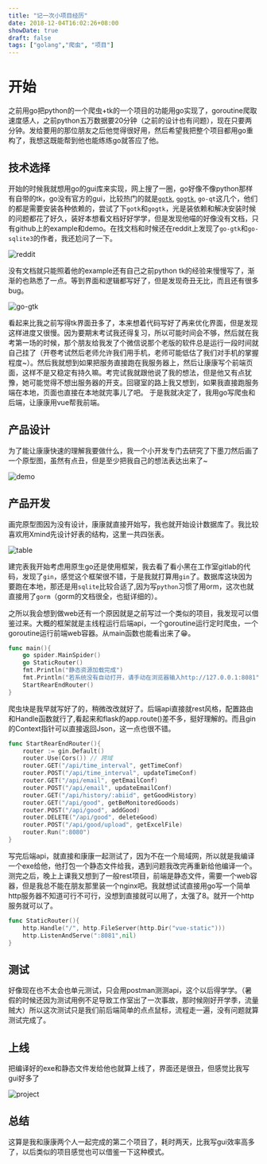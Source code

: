 ```yaml
---
title: "记一次小项目经历"
date: 2018-12-04T16:02:26+08:00
showDate: true
draft: false
tags: ["golang","爬虫", "项目"]
---
```


# 开始

之前用go把python的一个爬虫+tk的一个项目的功能用go实现了，goroutine爬取速度感人，之前python五万数据要20分钟（之前的设计也有问题），现在只要两分钟。发给要用的那位朋友之后他觉得很好用，然后希望我把整个项目都用go重构了，我想这既能帮到他也能练练go就答应了他。

## 技术选择

开始的时候我就想用go的gui库来实现，网上搜了一圈，go好像不像python那样有自带的tk，go没有官方的gui，比较热门的就是[`gotk`](https://github.com/gotk3/gotk3), [`gogtk`](https://github.com/mattn/go-gtk/), `go-qt`这几个，他们的都是需要安装各种依赖的，尝试了下`gotk`和`gogtk`，光是装依赖和解决安装时候的问题都花了好久，装好本想看文档好好学学，但是发现他喵的好像没有文档，只有github上的example和demo。在找文档和时候还在reddit上发现了`go-gtk`和`go-sqlite3`的作者，我还尬问了一下。

![reddit](./reddit.png)

没有文档就只能照着他的example还有自己之前python tk的经验来慢慢写了，渐渐的也熟悉了一点。等到界面和逻辑都写好了，但是发现奇丑无比，而且还有很多bug。

![go-gtk](./go-gtk.png)

看起来比我之前写得tk界面丑多了，本来想着代码写好了再来优化界面，但是发现这样进度又很慢。因为要期末考试我还得复习，所以可能时间会不够，然后就在我考第一场的时候，那个朋友给我发了个微信说那个老版的软件总是运行一段时间就自己挂了（开卷考试然后老师允许我们用手机，老师可能低估了我们对手机的掌握程度~）。然后我就想到如果把服务直接跑在我服务器上，然后让康康写个前端页面，这样不是又稳定有持久嘛。考完试我就跟他说了我的想法，但是他又有点犹豫，她可能觉得不想出服务器的开支。回寝室的路上我又想到，如果我直接跑服务端在本地，页面也直接在本地就完事儿了吧。
于是我就决定了，我用go写爬虫和后端，让康康用vue帮我前端。

## 产品设计

为了能让康康快速的理解我要做什么，我一个小开发专门去研究了下墨刀然后画了一个原型图，虽然有点丑，但是至少把我自己的想法表达出来了~

![demo](./demo.png)

## 产品开发

画完原型图因为没有设计，康康就直接开始写，我也就开始设计数据库了。我比较喜欢用Xmind先设计好表的结构，这里一共四张表。

![table](./table.png)

建完表我开始考虑用原生go还是使用框架，我去看了看小黑在工作室gitlab的代码，发现了`gin`，感觉这个框架很不错，于是我就打算用`gin`了。数据库这块因为要跑在本地，那还是用`sqlite`比较合适了,因为写`python`习惯了用orm，这次也就直接用了`gorm`（gorm的文档很全，也挺详细的）。

之所以我会想到做web还有一个原因就是之前写过一个类似的项目，我发现可以借鉴过来。大概的框架就是主线程运行后端api，一个goroutine运行定时爬虫，一个goroutine运行前端web容器。从main函数也能看出来了😁。

```go
func main(){
	go spider.MainSpider()
	go StaticRouter()
	fmt.Println("静态资源加载完成")
	fmt.Println("若系统没有自动打开，请手动在浏览器输入http://127.0.0.1:8081")
	StartRearEndRouter()
}
```

爬虫块是我早就写好了的，稍微改改就好了。后端api直接就rest风格，配置路由和Handle函数就行了,看起来和flask的app.route()差不多，挺好理解的。而且gin的Context指针可以直接返回Json，这一点也很不错。

```go
func StartRearEndRouter(){
	router := gin.Default()
	router.Use(Cors()) // 跨域
	router.GET("/api/time_interval", getTimeConf)
	router.POST("/api/time_interval", updateTimeConf)
	router.GET("/api/email", getEmailConf)
	router.POST("/api/email", updateEmailConf)
	router.GET("/api/history/:abiid", getGoodHistory)
	router.GET("/api/good", getBeMonitoredGoods)
	router.POST("/api/good", addGood)
	router.DELETE("/api/good", deleteGood)
	router.POST("/api/good/upload", getExcelFile)
	router.Run(":8080")
}
```

写完后端api，就直接和康康一起测试了，因为不在一个局域网，所以就是我编译一个exe给他，他打包一个静态文件给我，遇到问题我改完再重新给他编译一个。测完之后，晚上上课我又想到了一般rest项目，前端是静态文件，需要一个web容器，但是我总不能在朋友那里装一个nginx吧。我就想试试直接用go写一个简单http服务器不知道可行不可行，没想到直接就可以用了，太强了8。就开一个http服务就可以了。

```go
func StaticRouter(){
	http.Handle("/", http.FileServer(http.Dir("vue-static")))
	http.ListenAndServe(":8081",nil)
}
```

## 测试

好像现在也不太会也单元测试，只会用postman测测api，这个以后得学学。（暑假的时候还因为测试用例不足导致工作室出了一次事故，那时候刚好开学季，流量贼大）所以这次测试只是我们前后端简单的点点鼠标，流程走一遍，没有问题就算测试完成了。

## 上线

把编译好的exe和静态文件发给他也就算上线了，界面还是很丑，但感觉比我写gui好多了

![project](./product.png)

## 总结

这算是我和康康两个人一起完成的第二个项目了，耗时两天，比我写gui效率高多了，以后类似的项目感觉也可以借鉴一下这种模式。